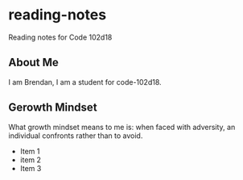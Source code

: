 # reading-notes
Reading notes for Code 102d18

## About Me
I am Brendan, I am a student for code-102d18.

## Gerowth Mindset
What growth mindset means to me is: when faced with adversity, an individual confronts rather than to avoid.

- Item 1
- item 2
- Item 3
